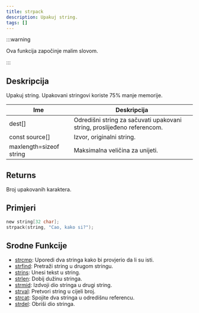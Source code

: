 ```yaml
---
title: strpack
description: Upakuj string.
tags: []
---
```


:::warning

Ova funkcija započinje malim slovom.

:::

## Deskripcija

Upakuj string. Upakovani stringovi koriste 75% manje memorije.

| Ime                     | Deskripcija                                                             |
| ----------------------- | ----------------------------------------------------------------------- |
| dest[]                  | Odredišni string za sačuvati upakovani string, proslijeđeno referencom. |
| const source[]          | Izvor, originalni string.                                               |
| maxlength=sizeof string | Maksimalna veličina za unijeti.                                         |

## Returns

Broj upakovanih karaktera.

## Primjeri

```c
new string[32 char];
strpack(string, "Cao, kako si?");
```

## Srodne Funkcije

- [strcmp](strcmp): Uporedi dva stringa kako bi provjerio da li su isti.
- [strfind](strfind): Pretraži string u drugom stringu.
- [strins](../function/strins): Unesi tekst u string.
- [strlen](../function/strlen): Dobij dužinu stringa.
- [strmid](strmid): Izdvoji dio stringa u drugi string.
- [strval](strval): Pretvori string u cijeli broj.
- [strcat](strcat): Spojite dva stringa u odredišnu referencu.
- [strdel](strdel): Obriši dio stringa.
